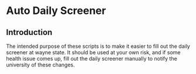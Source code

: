 Auto Daily Screener
===================

Introduction
------------

The intended purpose of these scripts is to make it easier to fill out the daily
screener at wayne state. It should be used at your own risk, and if some health
issue comes up, fill out the daily screener manually to notify the university of
these changes.
